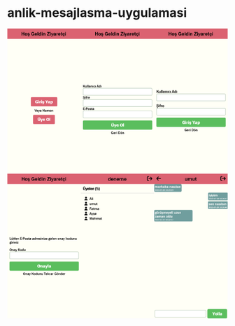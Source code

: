 # anlik-mesajlasma-uygulamasi
<div style="display: grid; grid-template-columns: auto auto auto">
  <img src="images/1.png">
  <img src="images/2.png">
  <img src="images/3.png">
  <img src="images/4.png">
  <img src="images/5.png">
  <img src="images/6.png">
</div>
